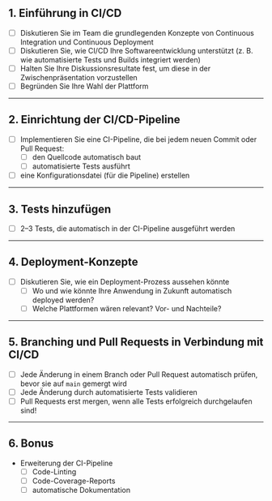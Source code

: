 ## 1. Einführung in CI/CD

- [ ] Diskutieren Sie im Team die grundlegenden Konzepte von Continuous Integration und Continuous Deployment
- [ ] Diskutieren Sie, wie CI/CD Ihre Softwareentwicklung unterstützt (z. B. wie automatisierte Tests und Builds integriert werden)
- [ ] Halten Sie Ihre Diskussionsresultate fest, um diese in der Zwischenpräsentation vorzustellen
- [ ] Begründen Sie Ihre Wahl der Plattform

---

## 2. Einrichtung der CI/CD-Pipeline

- [ ] Implementieren Sie eine CI-Pipeline, die bei jedem neuen Commit oder Pull Request:
    - [ ] den Quellcode automatisch baut
    - [ ] automatisierte Tests ausführt
- [ ] eine Konfigurationsdatei (für die Pipeline) erstellen

---

## 3. Tests hinzufügen

- [ ] 2–3 Tests, die automatisch in der CI-Pipeline ausgeführt werden

---

## 4. Deployment-Konzepte

- [ ] Diskutieren Sie, wie ein Deployment-Prozess aussehen könnte
  - [ ] Wo und wie könnte Ihre Anwendung in Zukunft automatisch deployed werden?
  - [ ] Welche Plattformen wären relevant? Vor- und Nachteile?

---

## 5. Branching und Pull Requests in Verbindung mit CI/CD

- [ ] Jede Änderung in einem Branch oder Pull Request automatisch prüfen, bevor sie auf `main` gemergt wird
- [ ] Jede Änderung durch automatisierte Tests validieren
- [ ] Pull Requests erst mergen, wenn alle Tests erfolgreich durchgelaufen sind!

---

## 6. Bonus

- Erweiterung der CI-Pipeline
  - [ ] Code-Linting
  - [ ] Code-Coverage-Reports
  - [ ] automatische Dokumentation  
